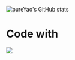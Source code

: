 ![pureYao's GitHub stats](https://github-readme-stats.vercel.app/api?username=pureYao)

# Code with
<div>
  <img src="https://img.shields.io/badge/python-3.9-orange" />
</div>
